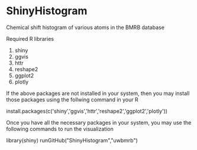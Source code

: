 # ShinyHistogram
Chemical shift histogram of various atoms in the BMRB database

Required R libraries

1. shiny
2. ggvis
3. httr
4. reshape2
5. ggplot2
6. plotly

If the above packages are not installed in your system, then you may install those packages using the follwing command in your R

install.packages(c('shiny','ggvis','httr','reshape2','ggplot2','plotly'))

Once you have all the necessary packages in your system, you may use the following commands to run the visualization

library(shiny)
runGitHub("ShinyHistogram","uwbmrb")

